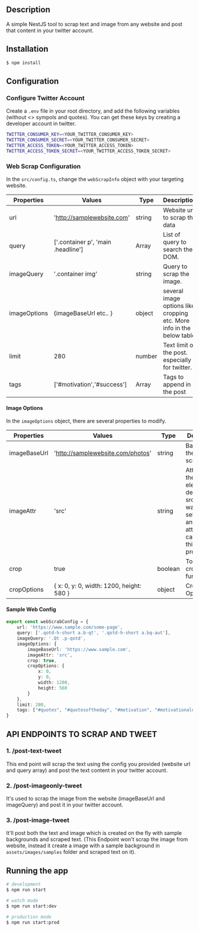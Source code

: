 ## Description

<p>
 A simple NestJS tool to scrap text and image from any website and post that content in your twitter account.
</p>


## Installation

```bash
$ npm install
```

## Configuration

### Configure Twitter Account

  Create a `.env` file in your root directory, and add the following variables (without <> sympols and quotes). You can get these keys by creating a developer account in twitter.

```bash
TWITTER_CONSUMER_KEY=<YOUR_TWITTER_CONSUMER_KEY>
TWITTER_CONSUMER_SECRET=<YOUR_TWITTER_CONSUMER_SECRET>
TWITTER_ACCESS_TOKEN=<YOUR_TWITTER_ACCESS_TOKEN>
TWITTER_ACCESS_TOKEN_SECRET=<YOUR_TWITTER_ACCESS_TOKEN_SECRET>
```

### Web Scrap Configuration
In the `src/config.ts`, change the `webScrapInfo` object with your targeting website.

|   Properties | Values   | Type | Description |
| ------------ | ------------ | -------- | --------- |
| url  | 'http://samplewebsite.com' | string | Website url to scrap the data
|  query | ['.container p', 'main .headline']  | Array | List of query to search the DOM.
| imageQuery | '.container img' | string | Query to scrap the image.
| imageOptions | {imageBaseUrl etc.. } | object | several image options like cropping etc. More info in the below table
| limit | 280 | number | Text limit of the post. especially for twitter.
| tags | ['#motivation','#success'] | Array | Tags to append in the post

#### Image Options

In the `imageOptions` object, there are several properties to modify.

|   Properties | Values   | Type | Description |
| ------------ | ------------ | -------- | --------- |
| imageBaseUrl | 'http://samplewebsite.com/photos' | string | Base url for the image scraping.
| imageAttr | 'src' | string | Attribute of the image element. by default it's src, if you want to select anyother attribute you can change this property.
| crop | true | boolean | To enable crop functionality.
| cropOptions | { x: 0, y: 0, width: 1200, height: 580 } | object | Crop Options. 

#### Sample Web Config

```typescript
export const webScrabConfig = {
    url: 'https://www.sample.com/some-page',
    query: ['.qotd-h-short a.b-qt', '.qotd-h-short a.bq-aut'],
    imageQuery: '.Qt .p-qotd',
    imageOptions: {
        imageBaseUrl: 'https://www.sample.com',
        imageAttr: 'src',
        crop: true,
        cropOptions: {
            x: 0,
            y: 0,
            width: 1200,
            height: 560
        }
    },
    limit: 280,
    tags: ["#quotes", "#quotesoftheday", "#motivation", "#motivationalquotes", "#books", "#booklovers", "#bookstagram", "#quotestoliveby", "#fitness", "#life", "#lifequotes"]
}

````

## API ENDPOINTS TO SCRAP AND TWEET

### 1. /post-text-tweet
This end point will scrap the text using the config you provided (website url and query array) and post the text content in your twitter account.

### 2. /post-imageonly-tweet
It's used to scrap the image from the website (imageBaseUrl and imageQuery) and post it in your twitter account.

### 3. /post-image-tweet
It'll post both the text and image which is created on the fly with sample backgrounds and scraped text. (This Endpoint won't scrap the image from website, instead it create a image with a sample background in `assets/images/samples` folder and scraped text on it).


## Running the app

```bash
# development
$ npm run start

# watch mode
$ npm run start:dev

# production mode
$ npm run start:prod
```

